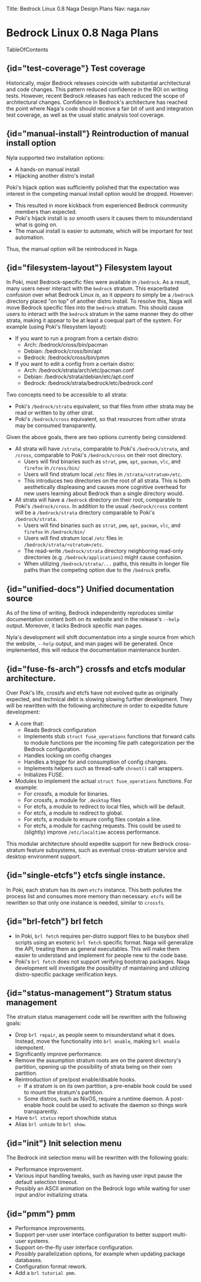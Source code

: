 Title: Bedrock Linux 0.8 Naga Design Plans
Nav: naga.nav

# Bedrock Linux 0.8 Naga Plans

TableOfContents

## {id="test-coverage"} Test coverage

Historically, major Bedrock releases coincide with substantial architectural and code changes.  This pattern reduced confidence in the ROI on writing tests.  However, recent Bedrock releases has each reduced the scope of architectural changes.  Confidence in Bedrock's architecture has reached the point where Naga's code should receive a fair bit of unit and integration test coverage, as well as the usual static analysis tool coverage.

## {id="manual-install"} Reintroduction of manual install option

Nyla supported two installation options:

- A hands-on manual install
- Hijacking another distro's install

Poki's hijack option was sufficiently polished that the expectation was interest in the competing manual install option would be dropped.  However:

- This resulted in more kickback from experienced Bedrock community members than expected.
- Poki's hijack install is _so_ smooth users it causes them to misunderstand what is going on.
- The manual install is easier to automate, which will be important for test automation.

Thus, the manual option will be reintroduced in Naga.

## {id="filesystem-layout"} Filesystem layout

In Poki, most Bedrock-specific files were available in `/bedrock`.  As a result, many users never interact with the `bedrock` stratum.  This exacerbated confusion over what Bedrock Linux _is_, as it _appears_ to simply be a `/bedrock` directory placed "on top" of another distro install.  To resolve this, Naga will move Bedrock specific files into the `bedrock` stratum.  This should cause users to interact with the `bedrock` stratum in the same manner they do other strata, making it appear to be at least a coequal part of the system.  For example (using Poki's filesystem layout):

- If you want to run a program from a certain distro:
	- Arch: /bedrock/cross/bin/pacman
	- Debian: /bedrock/cross/bin/apt
	- Bedrock: /bedrock/cross/bin/pmm
- If you want to edit a config from a certain distro:
	- Arch: /bedrock/strata/arch/etc/pacman.conf
	- Debian: /bedrock/strata/debian/etc/apt.conf
	- Bedrock: /bedrock/strata/bedrock/etc/bedrock.conf

Two concepts need to be accessible to all strata:

- Poki's `/bedrock/strata` equivalent, so that files from other strata may be read or written to by other strat.
- Poki's `/bedrock/cross` equivalent, so that resources from other strata may be consumed transparently.

Given the above goals, there are two options currently being considered:

- All strata will have `/strata`, comparable to Poki's `/bedrock/strata`, and `/cross`, comparable to Poki's `/bedrock/cross` on their root directory.
	- Users will find binaries such as `strat`, `pmm`, `apt`, `pacman`, `vlc`, and `firefox` in `/cross/bin/`
	- Users will find stratum local `/etc` files in `/strata/<stratum>/etc`.
	- This introduces two directories on the root of all strata.  This is both aesthetically displeasing and causes more cognitive overhead for new users learning about Bedrock than a single directory would.
- All strata will have a `/bedrock` directory on their root, comparable to Poki's `/bedrock/cross`.  In addition to the usual `/bedrock/cross` content will be a `/bedrock/strata` directory comparable to Poki's `/bedrock/strata`.
	- Users will find binaries such as `strat`, `pmm`, `apt`, `pacman`, `vlc`, and `firefox` in `/bedrock/bin/`
	- Users will find stratum local `/etc` files in `/bedrock/strata/<stratum>/etc`.
	- The read-write `/bedrock/strata` directory neighboring read-only directories (e.g. `/bedrock/applications`) might cause confusion.
	- When utilizing `/bedrock/strata/...` paths, this results in longer file paths than the competing option due to the `/bedrock` prefix.

## {id="unified-docs"} Unified documentation source

As of the time of writing, Bedrock independently reproduces similar documentation content both on its website and in the release's `--help` output.  Moreover, it lacks Bedrock specific man pages.

Nyla's development will shift documentation into a single source from which the website, `--help` output, and man pages will be generated.  Once implemented, this will reduce the documentation maintenance burden.

## {id="fuse-fs-arch"} crossfs and etcfs modular architecture.

Over Poki's life, crossfs and etcfs have not evolved quite as originally expected, and technical debt is slowing slowing further development.  They will be rewritten with the following architecture in order to expedite future development:

- A core that:
	- Reads Bedrock configuration
	- Implements stub `struct fuse_operations` functions that forward calls to module functions per the incoming file path categorization per the Bedrock configuration.
	- Handles locking on config changes
	- Handles a trigger for and consumption of config changes.
	- Implements helpers such as thread-safe `chroot()` call wrappers.
	- Initializes FUSE.
- Modules to implement the actual `struct fuse_operations` functions.  For example:
	- For crossfs, a module for binaries.
	- For crossfs, a module for `.desktop` files
	- For etcfs, a module to redirect to local files, which will be default.
	- For etcfs, a module to redirect to global.
	- For etcfs, a module to ensure config files contain a line.
	- For etcfs, a module for caching requests.  This could be used to (slightly) improve `/etc/localtime` access performance.

This modular architecture should expedite support for new Bedrock cross-stratum feature subsystems, such as eventual cross-stratum service and desktop environment support.

## {id="single-etcfs"} etcfs single instance.

In Poki, each stratum has its own `etcfs` instance.  This both pollutes the process list and consumes more memory than necessary.  `etcfs` will be rewritten so that only one instance is needed, similar to `crossfs`.

## {id="brl-fetch"} brl fetch

- In Poki, `brl fetch` requires per-distro support files to be busybox shell scripts using an esoteric `brl fetch` specific format.  Naga will generalize the API, treating them as general executables.  This will make them easier to understand and implement for people new to the code base.
- Poki's `brl fetch` does not support verifying bootstrap packages.  Naga development will investigate the possibility of maintaining and utilizing distro-specific package verification keys.

## {id="status-management"} Stratum status management

The stratum status management code will be rewritten with the following goals:

- Drop `brl repair`, as people seem to misunderstand what it does.  Instead, move the functionality into `brl enable`, making `brl enable` idempotent.
- Significantly improve performance.
- Remove the assumption stratum roots are on the parent directory's partition, opening up the possibility of strata being on their own partition.
- Reintroduction of pre/post enable/disable hooks.
	- If a stratum is on its own partition, a pre-enable hook could be used to mount the stratum's partition.
	- Some distros, such as NixOS, require a runtime daemon.  A post-enable hook could be used to activate the daemon so things work transparently.
- Have `brl status` report show/hide status
- Alias `brl unhide` to `brl show`.

## {id="init"} Init selection menu

The Bedrock init selection menu will be rewritten with the following goals:

- Performance improvement.
- Various input handling tweaks, such as having user input pause the default selection timeout.
- Possibly an ASCII animation on the Bedrock logo while waiting for user input and/or initializing strata.

## {id="pmm"} pmm

- Performance improvements.
- Support per-user user interface configuration to better support multi-user systems.
- Support on-the-fly user interface configuration.
- _Possibly_ parallelization options, for example when updating package databases.
- Configuration format rework.
- Add a `brl tutorial pmm`.
